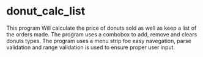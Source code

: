 # donut_calc_list
This program Will calculate the price of donuts sold as well as keep a list of the orders made.  The program uses a combobox to add, remove and clears donuts types.  The program uses a menu strip foe easy navegation, parse validation and range validation is used to   ensure proper user input.

